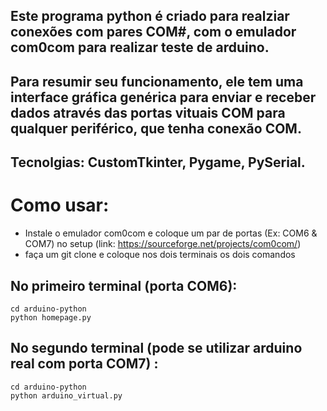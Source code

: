## Este programa python é criado para realziar conexões com pares COM#, com o emulador com0com para realizar teste de arduino. 

## Para resumir seu funcionamento, ele tem uma interface gráfica genérica para enviar e receber dados através das portas vituais COM para qualquer periférico, que tenha conexão COM. 
## Tecnolgias: CustomTkinter, Pygame, PySerial.
# Como usar:

- Instale o emulador com0com e coloque um par de portas (Ex: COM6 & COM7) no setup (link: https://sourceforge.net/projects/com0com/)
- faça um git clone e coloque nos dois terminais os dois comandos

## No primeiro terminal (porta COM6):
```
cd arduino-python
python homepage.py

```
## No segundo terminal (pode se utilizar arduino real com porta COM7) : 
```
cd arduino-python
python arduino_virtual.py

```


